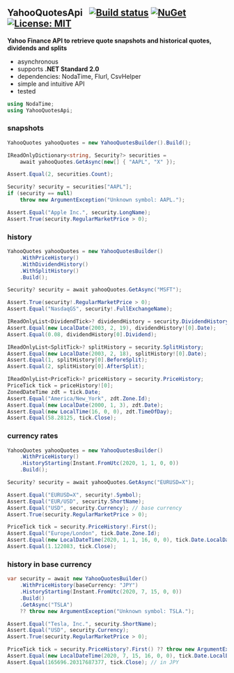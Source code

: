 ## YahooQuotesApi&nbsp;&nbsp; [![Build status](https://ci.appveyor.com/api/projects/status/qx83p28cdqvcpbhm?svg=true)](https://ci.appveyor.com/project/dshe/yahooquotesapi) [![NuGet](https://img.shields.io/nuget/vpre/YahooQuotesApi.svg)](https://www.nuget.org/packages/YahooQuotesApi/) [![License: MIT](https://img.shields.io/badge/License-MIT-yellow.svg)](https://opensource.org/licenses/MIT)

**Yahoo Finance API to retrieve quote snapshots and historical quotes, dividends and splits**
- asynchronous
- supports **.NET Standard 2.0**
- dependencies: NodaTime, Flurl, CsvHelper
- simple and intuitive API
- tested
```csharp
using NodaTime;
using YahooQuotesApi;
```
### snapshots
```csharp
YahooQuotes yahooQuotes = new YahooQuotesBuilder().Build();

IReadOnlyDictionary<string, Security?> securities =
    await yahooQuotes.GetAsync(new[] { "AAPL", "X" });

Assert.Equal(2, securities.Count);

Security? security = securities["AAPL"];
if (security == null)
    throw new ArgumentException("Unknown symbol: AAPL.");

Assert.Equal("Apple Inc.", security.LongName);
Assert.True(security.RegularMarketPrice > 0);
```
### history
```csharp
YahooQuotes yahooQuotes = new YahooQuotesBuilder()
    .WithPriceHistory()
    .WithDividendHistory()
    .WithSplitHistory()
    .Build();

Security? security = await yahooQuotes.GetAsync("MSFT");

Assert.True(security!.RegularMarketPrice > 0);
Assert.Equal("NasdaqGS", security!.FullExchangeName);

IReadOnlyList<DividendTick>? dividendHistory = security.DividendHistory;
Assert.Equal(new LocalDate(2003, 2, 19), dividendHistory![0].Date);
Assert.Equal(0.08, dividendHistory[0].Dividend);

IReadOnlyList<SplitTick>? splitHistory = security.SplitHistory;
Assert.Equal(new LocalDate(2003, 2, 18), splitHistory![0].Date);
Assert.Equal(1, splitHistory[0].BeforeSplit);
Assert.Equal(2, splitHistory[0].AfterSplit);

IReadOnlyList<PriceTick>? priceHistory = security.PriceHistory;
PriceTick tick = priceHistory![0];
ZonedDateTime zdt = tick.Date;
Assert.Equal("America/New_York", zdt.Zone.Id);
Assert.Equal(new LocalDate(2000, 1, 3), zdt.Date);
Assert.Equal(new LocalTime(16, 0, 0), zdt.TimeOfDay);
Assert.Equal(58.28125, tick.Close);
```
### currency rates
```csharp
YahooQuotes yahooQuotes = new YahooQuotesBuilder()
    .WithPriceHistory()
    .HistoryStarting(Instant.FromUtc(2020, 1, 1, 0, 0))
    .Build();

Security? security = await yahooQuotes.GetAsync("EURUSD=X");

Assert.Equal("EURUSD=X", security!.Symbol);
Assert.Equal("EUR/USD", security.ShortName);
Assert.Equal("USD", security.Currency); // base currency
Assert.True(security.RegularMarketPrice > 0);

PriceTick tick = security.PriceHistory!.First();
Assert.Equal("Europe/London", tick.Date.Zone.Id);
Assert.Equal(new LocalDateTime(2020, 1, 1, 16, 0, 0), tick.Date.LocalDateTime);
Assert.Equal(1.122083, tick.Close);
```
### history in base currency
```csharp
var security = await new YahooQuotesBuilder()
    .WithPriceHistory(baseCurrency: "JPY")
    .HistoryStarting(Instant.FromUtc(2020, 7, 15, 0, 0))
    .Build()
    .GetAsync("TSLA")
    ?? throw new ArgumentException("Unknown symbol: TSLA.");

Assert.Equal("Tesla, Inc.", security.ShortName);
Assert.Equal("USD", security.Currency);
Assert.True(security.RegularMarketPrice > 0);

PriceTick tick = security.PriceHistory?.First() ?? throw new ArgumentException();
Assert.Equal(new LocalDateTime(2020, 7, 15, 16, 0, 0), tick.Date.LocalDateTime);
Assert.Equal(165696.20317687377, tick.Close); // in JPY
```
